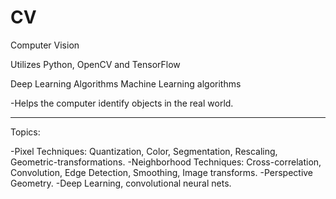 # CV
Computer Vision

Utilizes Python, OpenCV and TensorFlow

Deep Learning Algorithms
Machine Learning algorithms

-Helps the computer identify objects in the real world.

------------------------

Topics:

-Pixel Techniques: Quantization, Color, Segmentation, Rescaling, Geometric-transformations.
-Neighborhood Techniques: Cross-correlation, Convolution, Edge Detection, Smoothing, Image transforms.
-Perspective Geometry.
-Deep Learning, convolutional neural nets.
